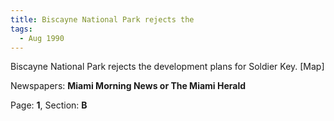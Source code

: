 ```yaml
---  
title: Biscayne National Park rejects the  
tags:  
  - Aug 1990  
---  
```

  
Biscayne National Park rejects the development plans for Soldier Key. [Map]  
  
Newspapers: **Miami Morning News or The Miami Herald**  
  
Page: **1**, Section: **B** 
